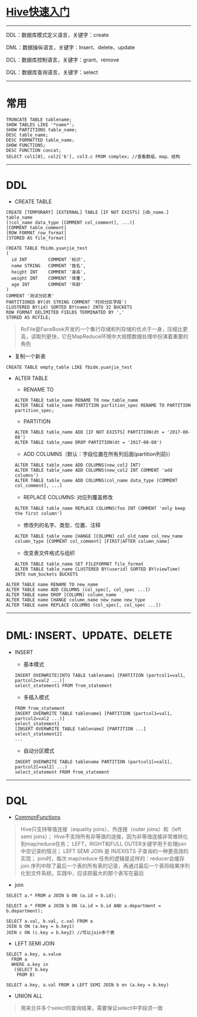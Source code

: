 # [Hive快速入门][2]

---

DDL：数据库模式定义语言，关键字：create

DML：数据操纵语言，关键字：Insert、delete、update

DCL：数据库控制语言，关键字：grant、remove

DQL：数据库查询语言，关键字：select

---

# 常用
```
TRUNCATE TABLE tablename;
SHOW TABLES LIKE '*name*';
SHOW PARTITIONS table_name;
DESC table_name;
DESC FORMATTED table_name;
SHOW FUNCTIONS;
DESC FUNCTION concat;
SELECT col1[0], col2['b'], col3.c FROM complex; //查看数组、map、结构
```
---

# DDL   
- CREATE TABLE
```
CREATE [TEMPORARY] [EXTERNAL] TABLE [IF NOT EXISTS] [db_name.] table_name
[(col_name data_type [COMMENT col_comment], ...)]
[COMMENT table_comment]
[ROW FORMAT row_format]
[STORED AS file_format]
```
```
CREATE TABLE fbidm.yuanjie_test
(  
  id INT  		COMMENT '标识',  
  name STRING  	COMMENT '姓名',
  height INT 	COMMENT '身高',
  weight INT 	COMMENT '体重',
  age INT 		COMMENT '年龄'
)  
COMMENT '测试分区表'  
PARTITIONED BY(dt STRING COMMENT '时间分区字段')
CLUSTERED BY(id) SORTED BY(name) INTO 32 BUCKETS
ROW FORMAT DELIMITED FIELDS TERMINATED BY ','
STORED AS RCFILE;
```
> RcFile是FaceBook开发的一个集行存储和列存储的优点于一身，压缩比更高，读取列更快，它在MapReduce环境中大规模数据处理中扮演着重要的角色

- 复制一个新表
```
CREATE TABLE empty_table LIKE fbidm.yuanjie_test
```

- ALTER TABLE
    - RENAME TO
    ```
    ALTER TABLE table_name RENAME TO new_table_name
    ALTER TABLE table_name PARTITION partition_spec RENAME TO PARTITION partition_spec;
    ```
    
    - PARTITION
    ```
    ALTER TABLE table_name ADD [IF NOT EXISTS] PARTITION(dt = '2017-08-08')
    ALTER TABLE table_name DROP PARTITION(dt = '2017-08-08')
    ```
    - ADD COLUMNS（默认：字段位置在所有列后面(partition列前)）
    ```
    ALTER TABLE table_name ADD COLUMNS(new_col2 INT)
    ALTER TABLE table_name ADD COLUMNS(new_col2 INT COMMENT 'add columns')
    ALTER TABLE table_name ADD COLUMNS(col_name data_type [COMMENT col_comment], ...)
    ```
    - REPLACE COLUMNS: 对应列覆盖修改
    ```
    ALTER TABLE table_name REPLACE COLUMNS(foo INT COMMENT 'only keep the first column')
    ```
    
    - 修改列的名字、类型、位置、注释
    ```
    ALTER TABLE table_name CHANGE [COLUMN] col_old_name col_new_name column_type [COMMENT col_comment] [FIRST|AFTER column_name]
    ```
    
    - 改变表文件格式与组织
    ```
    ALTER TABLE table_name SET FILEFORMAT file_format
    ALTER TABLE table_name CLUSTERED BY(userid) SORTED BY(viewTime) INTO num_buckets BUCKETS
    ```

```
ALTER TABLE name RENAME TO new_name
ALTER TABLE name ADD COLUMNS (col_spec[, col_spec ...])
ALTER TABLE name DROP [COLUMN] column_name
ALTER TABLE name CHANGE column_name new_name new_type
ALTER TABLE name REPLACE COLUMNS (col_spec[, col_spec ...])
```
---

# DML: INSERT、UPDATE、DELETE
- INSERT
    - 基本模式
    ```
    INSERT OVERWRITE|INTO TABLE tablename1 [PARTITION (partcol1=val1, partcol2=val2 ...)]
    select_statement1 FROM from_statement
    ```
    
    - 多插入模式
    ```
    FROM from_statement
    INSERT OVERWRITE TABLE tablename1 [PARTITION (partcol1=val1, partcol2=val2 ...)]
    select_statement1
    [INSERT OVERWRITE TABLE tablename2 [PARTITION ...] 
    select_statement2] 
    ...
    ```
    
    - 自动分区模式
    ```
    INSERT OVERWRITE TABLE tablename PARTITION (partcol1[=val1],       partcol2[=val2] ...)
    select_statement FROM from_statement
    ```
    
---

# DQL
- [CommonFunctions][1]
> Hive只支持等值连接（equality joins）、外连接（outer joins）和（left semi joins）；
Hive不支持所有非等值的连接，因为非等值连接非常难转化到map/reduce任务；
LEFT，RIGHT和FULL OUTER关键字用于处理join中空记录的情况；
LEFT SEMI JOIN 是 IN/EXISTS 子查询的一种更高效的实现；
join时，每次 map/reduce 任务的逻辑是这样的：reducer会缓存join 序列中除了最后一个表的所有表的记录，再通过最后一个表将结果序列化到文件系统，实践中，应该把最大的那个表写在最后

- join
```
SELECT a.* FROM a JOIN b ON (a.id = b.id);

SELECT a.* FROM a JOIN b ON (a.id = b.id AND a.department = b.department);

SELECT a.val, b.val, c.val FROM a 
JOIN b ON (a.key = b.key1) 
JOIN c ON (c.key = b.key2) //可以join多个表
```
- LEFT SEMI JOIN
```
SELECT a.key, a.value 
  FROM a 
  WHERE a.key in 
   (SELECT b.key 
    FROM B)

SELECT a.key, a.val FROM a LEFT SEMI JOIN b on (a.key = b.key)
```

- UNION ALL
> 用来合并多个select的查询结果，需要保证select中字段须一致


  [1]: http://www.aboutyun.com/thread-7316-1-1.html
  [2]: https://cwiki.apache.org/confluence/display/Hive/GettingStarted
